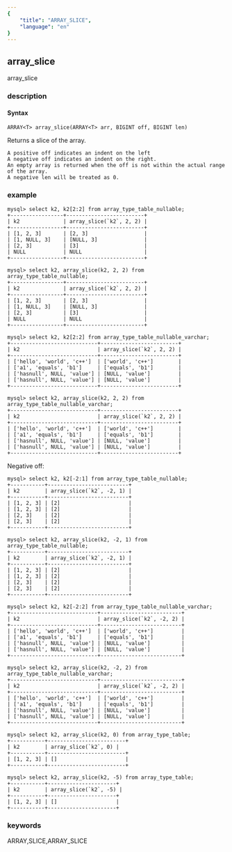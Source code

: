 ```yaml
---
{
    "title": "ARRAY_SLICE",
    "language": "en"
}
---
```


<!-- 
Licensed to the Apache Software Foundation (ASF) under one
or more contributor license agreements.  See the NOTICE file
distributed with this work for additional information
regarding copyright ownership.  The ASF licenses this file
to you under the Apache License, Version 2.0 (the
"License"); you may not use this file except in compliance
with the License.  You may obtain a copy of the License at
  http://www.apache.org/licenses/LICENSE-2.0
Unless required by applicable law or agreed to in writing,
software distributed under the License is distributed on an
"AS IS" BASIS, WITHOUT WARRANTIES OR CONDITIONS OF ANY
KIND, either express or implied.  See the License for the
specific language governing permissions and limitations
under the License.
-->

## array_slice

array_slice

### description

#### Syntax

`ARRAY<T> array_slice(ARRAY<T> arr, BIGINT off, BIGINT len)`

Returns a slice of the array.

```
A positive off indicates an indent on the left
A negative off indicates an indent on the right.
An empty array is returned when the off is not within the actual range of the array.
A negative len will be treated as 0.
```

### example


```
mysql> select k2, k2[2:2] from array_type_table_nullable;
+-----------------+-------------------------+
| k2              | array_slice(`k2`, 2, 2) |
+-----------------+-------------------------+
| [1, 2, 3]       | [2, 3]                  |
| [1, NULL, 3]    | [NULL, 3]               |
| [2, 3]          | [3]                     |
| NULL            | NULL                    |
+-----------------+-------------------------+

mysql> select k2, array_slice(k2, 2, 2) from array_type_table_nullable;
+-----------------+-------------------------+
| k2              | array_slice(`k2`, 2, 2) |
+-----------------+-------------------------+
| [1, 2, 3]       | [2, 3]                  |
| [1, NULL, 3]    | [NULL, 3]               |
| [2, 3]          | [3]                     |
| NULL            | NULL                    |
+-----------------+-------------------------+

mysql> select k2, k2[2:2] from array_type_table_nullable_varchar;
+----------------------------+-------------------------+
| k2                         | array_slice(`k2`, 2, 2) |
+----------------------------+-------------------------+
| ['hello', 'world', 'c++']  | ['world', 'c++']        |
| ['a1', 'equals', 'b1']     | ['equals', 'b1']        |
| ['hasnull', NULL, 'value'] | [NULL, 'value']         |
| ['hasnull', NULL, 'value'] | [NULL, 'value']         |
+----------------------------+-------------------------+

mysql> select k2, array_slice(k2, 2, 2) from array_type_table_nullable_varchar;
+----------------------------+-------------------------+
| k2                         | array_slice(`k2`, 2, 2) |
+----------------------------+-------------------------+
| ['hello', 'world', 'c++']  | ['world', 'c++']        |
| ['a1', 'equals', 'b1']     | ['equals', 'b1']        |
| ['hasnull', NULL, 'value'] | [NULL, 'value']         |
| ['hasnull', NULL, 'value'] | [NULL, 'value']         |
+----------------------------+-------------------------+
```

Negative off:

```
mysql> select k2, k2[-2:1] from array_type_table_nullable;
+-----------+--------------------------+
| k2        | array_slice(`k2`, -2, 1) |
+-----------+--------------------------+
| [1, 2, 3] | [2]                      |
| [1, 2, 3] | [2]                      |
| [2, 3]    | [2]                      |
| [2, 3]    | [2]                      |
+-----------+--------------------------+

mysql> select k2, array_slice(k2, -2, 1) from array_type_table_nullable;
+-----------+--------------------------+
| k2        | array_slice(`k2`, -2, 1) |
+-----------+--------------------------+
| [1, 2, 3] | [2]                      |
| [1, 2, 3] | [2]                      |
| [2, 3]    | [2]                      |
| [2, 3]    | [2]                      |
+-----------+--------------------------+

mysql> select k2, k2[-2:2] from array_type_table_nullable_varchar;
+----------------------------+--------------------------+
| k2                         | array_slice(`k2`, -2, 2) |
+----------------------------+--------------------------+
| ['hello', 'world', 'c++']  | ['world', 'c++']         |
| ['a1', 'equals', 'b1']     | ['equals', 'b1']         |
| ['hasnull', NULL, 'value'] | [NULL, 'value']          |
| ['hasnull', NULL, 'value'] | [NULL, 'value']          |
+----------------------------+--------------------------+

mysql> select k2, array_slice(k2, -2, 2) from array_type_table_nullable_varchar;
+----------------------------+--------------------------+
| k2                         | array_slice(`k2`, -2, 2) |
+----------------------------+--------------------------+
| ['hello', 'world', 'c++']  | ['world', 'c++']         |
| ['a1', 'equals', 'b1']     | ['equals', 'b1']         |
| ['hasnull', NULL, 'value'] | [NULL, 'value']          |
| ['hasnull', NULL, 'value'] | [NULL, 'value']          |
+----------------------------+--------------------------+
```

```
mysql> select k2, array_slice(k2, 0) from array_type_table;
+-----------+-------------------------+
| k2        | array_slice(`k2`, 0) |
+-----------+-------------------------+
| [1, 2, 3] | []                      |
+-----------+-------------------------+

mysql> select k2, array_slice(k2, -5) from array_type_table;
+-----------+----------------------+
| k2        | array_slice(`k2`, -5) |
+-----------+----------------------+
| [1, 2, 3] | []                   |
+-----------+----------------------+
```

### keywords

ARRAY,SLICE,ARRAY_SLICE

